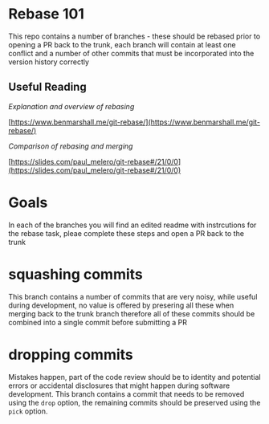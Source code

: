# Rebase 101

This repo contains a number of branches - these should be rebased prior to opening a PR back to the trunk, each branch will contain at least one conflict and a number of other commits that must be incorporated into the version history correctly 

## Useful Reading

_Explanation and overview of rebasing_

[https://www.benmarshall.me/git-rebase/](https://www.benmarshall.me/git-rebase/)

_Comparison of rebasing and merging_

[https://slides.com/paul_melero/git-rebase#/21/0/0](https://slides.com/paul_melero/git-rebase#/21/0/0)

# Goals

In each of the branches you will find an edited readme with instrcutions for the rebase task, pleae complete these steps and open a PR back to the trunk

# squashing commits
This branch contains a number of commits that are very noisy, while useful during development, no value is offered by presering all these when merging back to the trunk branch therefore all of these commits should be combined into a single commit before submitting a PR

# dropping commits
Mistakes happen, part of the code review should be to identity and potential errors or accidental disclosures that might happen during software development. This branch contains a commit that needs to be removed using the `drop` option, the remaining commits should be preserved using the `pick` option.
